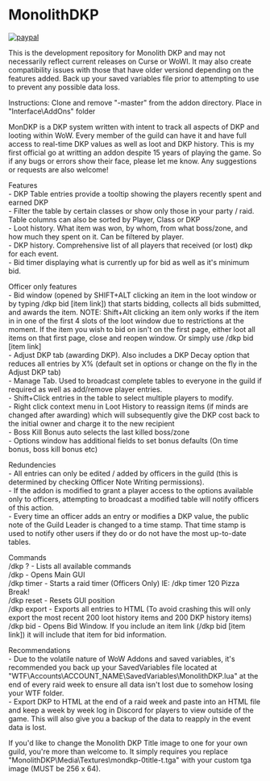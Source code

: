 # MonolithDKP
[![paypal](https://www.paypalobjects.com/en_US/i/btn/btn_donate_LG.gif)](https://www.paypal.com/cgi-bin/webscr?cmd=_donations&business=USXJZT2BKCYBS&currency_code=USD&source=url)

This is the development repository for Monolith DKP and may not necessarily reflect current releases on Curse or WoWI. It may also create compatibility issues with those that have older versiond depending on the features added. Back up your saved variables file prior to attempting to use to prevent any possible data loss.

Instructions: Clone and remove "-master" from the addon directory. Place in "Interface\AddOns" folder  

MonDKP is a DKP system written with intent to track all aspects of DKP and looting within WoW. Every member of the guild can have it and have full access to real-time DKP values as well as loot and DKP history.
This is my first official go at writting an addon despite 15 years of playing the game. So if any bugs or errors show their face, please let me know. Any suggestions or requests are also welcome!  
  
Features  
	- DKP Table entries provide a tooltip showing the players recently spent and earned DKP  
	- Filter the table by certain classes or show only those in your party / raid. Table columns can also be sorted by Player, Class or DKP  
	- Loot history. What item was won, by whom, from what boss/zone, and how much they spent on it. Can be filtered by player.  
	- DKP history. Comprehensive list of all players that received (or lost) dkp for each event.  
	- Bid timer displaying what is currently up for bid as well as it's minimum bid.  
  
Officer only features  
	- Bid window (opened by SHIFT+ALT clicking an item in the loot window or by typing /dkp bid [item link]) that starts bidding, collects all bids submitted, and awards the item. NOTE: Shift+Alt clicking an item only works if the item in in one of the first 4 slots of the loot window due to restrictions at the moment. If the item you wish to bid on isn't on the first page, either loot all items on that first page, close and reopen window. Or simply use /dkp bid [item link]  
	- Adjust DKP tab (awarding DKP). Also includes a DKP Decay option that reduces all entries by X% (default set in options or change on the fly in the Adjust DKP tab)   
	- Manage Tab. Used to broadcast complete tables to everyone in the guild if required as well as add/remove player entries.  
	- Shift+Click entries in the table to select multiple players to modify.  
	- Right click context menu in Loot History to reassign items (if minds are changed after awarding) which will subsequently give the DKP cost back to the initial owner and charge it to the new recipient  
	- Boss Kill Bonus auto selects the last killed boss/zone  
	- Options window has additional fields to set bonus defaults (On time bonus, boss kill bonus etc)  

Redundencies  
	- All entries can only be edited / added by officers in the guild (this is determined by checking Officer Note Writing permissions).  
	- If the addon is modified to grant a player access to the options available only to officers, attempting to broadcast a modified table will notify officers of this action.  
	- Every time an officer adds an entry or modifies a DKP value, the public note of the Guild Leader is changed to a time stamp. That time stamp is used to notify other users if they do or do not have the most up-to-date tables.  
  
Commands  
	/dkp ?  	- Lists all available commands  
	/dkp 		- Opens Main GUI  
	/dkp timer	- Starts a raid timer (Officers Only) IE: /dkp timer 120 Pizza Break!  
	/dkp reset 	- Resets GUI position  
	/dkp export - Exports all entries to HTML (To avoid crashing this will only export the most recent 200 loot history items and 200 DKP history items)  
	/dkp bid 	- Opens Bid Window. If you include an item link (/dkp bid [item link]) it will include that item for bid information.  
  
Recommendations  
	- Due to the volatile nature of WoW Addons and saved variables, it's recommended you back up your SavedVariables file located at "WTF\Accounts\ACCOUNT_NAME\SavedVariables\MonolithDKP.lua" at the end of every raid week to ensure all data
	  isn't lost due to somehow losing your WTF folder.  
	- Export DKP to HTML at the end of a raid week and paste into an HTML file and keep a week by week log in Discord for players to view outside of the game. This will also give you a backup of the data to reapply in the event data is lost.  
  
If you'd like to change the Monolith DKP Title image to one for your own guild, you're more than welcome to. It simply requires you replace "MonolithDKP\Media\Textures\mondkp-0title-t.tga" with your custom tga image (MUST be 256 x 64).
